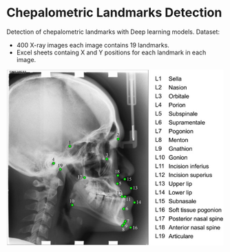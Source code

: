 # Chepalometric Landmarks Detection

Detection of chepalometric landmarks with Deep learning models.
Dataset:
- 400 X-ray images each image contains 19 landmarks.
- Excel sheets containg X and Y positions for each landmark in each image.

![Xray of human with cephalometric landmarks annotated on it](cephalometric-landmarks.jpg) 
